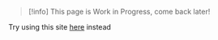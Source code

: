 > [!info] 
> This page is Work in Progress, come back later!

Try using this site [here](https://overextended.dev/ox_lib/Modules/Interface/Client/menu) instead